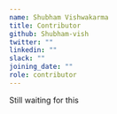 ```yaml
---
name: Shubham Vishwakarma
title: Contributor
github: Shubham-vish
twitter: ""
linkedin: ""
slack: ""
joining_date: ""
role: contributor
---
```


Still waiting for this
